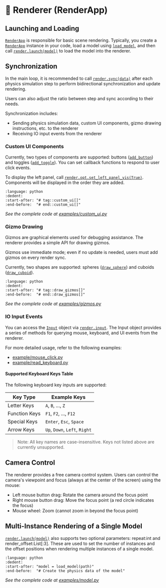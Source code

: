 # 🎨 Renderer (RenderApp)

## Launching and Loading

[`RenderApp`] is responsible for basic scene rendering. Typically, you create a [`RenderApp`] instance in your code, load a model using [`load_model`], and then call [`render.launch(model)`] to load the model into the renderer.

## Synchronization

In the main loop, it is recommended to call [`render.sync(data)`] after each physics simulation step to perform bidirectional synchronization and update rendering.

Users can also adjust the ratio between step and sync according to their needs.

Synchronization includes:

-   Sending physics simulation data, custom UI components, gizmo drawing instructions, etc. to the renderer
-   Receiving IO input events from the renderer

### Custom UI Components

Currently, two types of components are supported: buttons ([`add_button`]) and toggles ([`add_toggle`]). You can set callback functions to respond to user click events.

To display the left panel, call [`render.opt.set_left_panel_vis(True)`]. Components will be displayed in the order they are added.

```{literalinclude} ../../../../examples/custom_ui.py
:language: python
:dedent:
:start-after: "# tag::custom_ui[]"
:end-before:  "# end::custom_ui[]"
```

_See the complete code at [examples/custom_ui.py](../../../../examples/custom_ui.py)_

### Gizmo Drawing

Gizmos are graphical elements used for debugging assistance. The renderer provides a simple API for drawing gizmos.

Gizmos use immediate mode; even if no update is needed, users must add gizmos on every render sync.

Currently, two shapes are supported: spheres ([`draw_sphere`]) and cuboids ([`draw_cuboid`]).

```{literalinclude} ../../../../examples/gizmos.py
:language: python
:dedent:
:start-after: "# tag::draw_gizmos[]"
:end-before:  "# end::draw_gizmos[]"
```

_See the complete code at [examples/gizmos.py](../../../../examples/gizmos.py)_

### IO Input Events

You can access the [`Input`] object via [`render.input`]. The Input object provides a series of methods for querying mouse, keyboard, and UI events from the renderer.

For more detailed usage, refer to the following examples:

-   [example/mouse_click.py](../../../../examples/mouse_click.py)
-   [example/read_keyboard.py](../../../../examples/read_keyboard.py)

#### Supported Keyboard Keys Table

The following keyboard key inputs are supported:

| Key Type      | Example Keys                  |
| ------------- | ----------------------------- |
| Letter Keys   | `A`, `B`, ..., `Z`            |
| Function Keys | `F1`, `F2`, ..., `F12`        |
| Special Keys  | `Enter`, `Esc`, `Space`       |
| Arrow Keys    | `Up`, `Down`, `Left`, `Right` |

> Note: All key names are case-insensitive. Keys not listed above are currently unsupported.

## Camera Control

The renderer provides a free camera control system. Users can control the camera's viewpoint and focus (always at the center of the screen) using the mouse:

-   Left mouse button drag: Rotate the camera around the focus point
-   Right mouse button drag: Move the focus point (a red circle indicates the focus)
-   Mouse wheel: Zoom (cannot zoom in beyond the focus point)

## Multi-Instance Rendering of a Single Model

[`render.launch(model)`] also supports two optional parameters: repeat:int and render_offset:List[:3]. These are used to set the number of instances and the offset positions when rendering multiple instances of a single model.

```{literalinclude} ../../../../examples/model.py
:language: python
:dedent:
:start-after: "model = load_model(path)"
:end-before:  "# Create the physics data of the model"
```

_See the complete code at [examples/model.py](../../../../examples/model.py)_

[`RenderApp`]: motrixsim.render.RenderApp
[`load_model`]: motrixsim.load_model
[`render.launch(model)`]: motrixsim.render.RenderApp.launch
[`render.sync(data)`]: motrixsim.render.RenderApp.sync
[`render.input`]: motrixsim.render.RenderApp.input
[`Input`]: motrixsim.render.Input
[`render.opt.set_left_panel_vis(True)`]: motrixsim.render.RenderOpt.set_left_panel_vis
[`add_button`]: motrixsim.render.RenderUI.add_button
[`add_toggle`]: motrixsim.render.RenderUI.add_toggle
[`draw_sphere`]: motrixsim.render.RenderGizmos.draw_sphere
[`draw_cuboid`]: motrixsim.render.RenderGizmos.draw_cuboid
